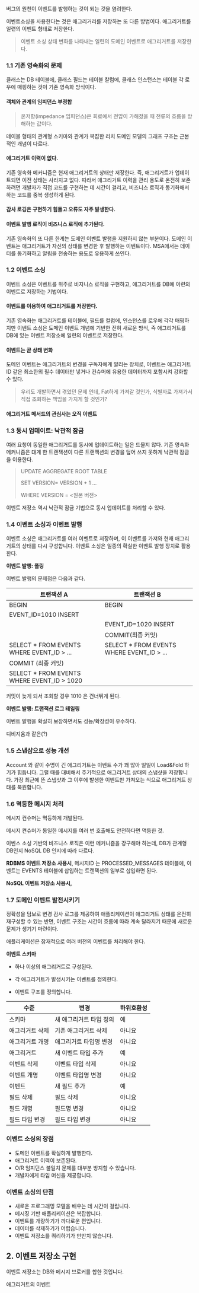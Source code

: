 버그의 원천이 이벤트를 발행하는 것이 되는 것을 염려한다.



이벤트소싱을 사용한다는 것은 애그리거리를 저장하는 또 다른 방법이다. 애그리거트를 일련의 이벤트 형태로 저장한다.
> 이벤트 소싱
> 상태 변화를 나타내는 일련의 도메인 이벤트로 애그리거트를 저장한다.
> 

### 1.1 기존 영속화의 문제
클래스는 DB 테이블에, 클래스 필드는 테이블 칼럼에, 클래스 인스턴스는 테이블 각 로우에 매핑하는 것이 기존 영속화 방식이다.



#### 객체와 관계의 임피던스 부정합

> 온저항(impedance 임피던스)은 회로에서 전압이 가해졌을 때 전류의 흐름을 방해하는 값이다. 

테이블 형태의 관계형 스키마와 관계가 복잡한 리치 도메인 모델의 그래프 구조는 근본적인 개념이 다르다. 

#### 애그리거트 이력이 없다.

기존 영속화 메커니즘은 현재 애그리거트의 상태만 저장한다. 즉, 애그리거트가 업데이트되면 이전 상태는 사라지고 없다. 따라서 애그리거트 이력을 관리 용도로 온전히 보존하려면 개발자가 직접 코드를 구현하는 데 시간이 걸리고, 비즈니스 로직과 동기화해서 하는 코드를 중복 생성하게 된다.



#### 감사 로깅은 구현하기 힘들고 오류도 자주 발생한다.

#### 이벤트 발행 로직이 비즈니스 로직에 추가된다.

기존 영속화의 또 다른 한계는 도메인 이벤트 발행을 지원하지 않는 부분이다. 도메인 이벤트는 애그리거트가 자신의 상태를 변경한 후 발행하는 이벤트이다. MSA에서는 데이터를 동기화하고 알림을 전송하는 용도로 유용하게 쓰인다.



### 1.2 이벤트 소싱

이벤트 소싱은 이벤트를 위주로 비지니스 로직을 구현하고, 애그리거트를 DB에 이련의 이벤트로 저장하는 기법이다.

#### 이벤트를 이용하여 애그리거트를 저장한다.

기존 영속화는 애그리거트를 테이블에, 필드를 컬럼에, 인스턴스를 로우에 각각 매핑하지만 이벤트 소싱은 도메인 이벤트 개념에 기반한 전혀 새로운 방식, 즉 애그리거트를 DB에 있는 이벤트 저장소에 일련의 이벤트로 저장한다.



#### 이벤트는 곧 상태 변화

 도메인 이벤트는 애그리거트의 변경을 구독자에게 알리는 장치로, 이벤트는 애그리거트 ID 같은 최소한의 필수 데이터만 넣거나 컨슈머에 유용한 데이터까지 포함시켜 강화할 수 있다. 

> 우리도 개발하면서 겪었던 문제 인데, Fat하게 가져갈 것인가, 식별자로 가져가서 직접 조회하는 책임을 가지게 할 것인가?

#### 애그리거트 메서드의 관심사는 오직 이벤트



### 1.3 동시 업데이트: 낙관적 잠금

여러 요청이 동일한 애그리거트를 동시에 업데이트하는 일은 드물지 않다.  기존 영속화 메커니즘은 대게 한 트랜잭션이 다른 트랜잭션의 변경을 덮어 쓰지 못하게 낙관적 잠금을 이용한다.

> UPDATE AGGREGATE ROOT TABLE
>
> SET VERSION= VERSION + 1 ...
>
> WHERE VERSION = <원본 버전>



이벤트 저장소 역시 낙관적 잠금 기법으로 동시 업데이트를 처리할 수 있다.



### 1.4 이벤트 소싱과 이벤트 발행

이벤트 소싱은 애그리거트를 여러 이벤트로 저장하며, 이 이벤트를 가져와 현재 애그리거트의 상태를 다시 구성합니다. 이벤트 소싱은 일종의 확실한 이벤트 발행 장치로 활용한다.



**이벤트 발행: 폴링**

이벤트 발행의 문제점은 다음과 같다.

| 트랜잭션 A                                 | 트랜잭션 B                                |
| ------------------------------------------ | ----------------------------------------- |
| BEGIN                                      | BEGIN                                     |
| EVENT_ID=1010 INSERT                       |                                           |
|                                            | EVENT_ID=1020 INSERT                      |
|                                            | COMMIT(최종 커밋)                         |
| SELECT * FROM EVENTS WHERE EVENT_ID > ...  | SELECT * FROM EVENTS WHERE EVENT_ID > ... |
| COMMIT (최종 커밋)                         |                                           |
| SELECT * FROM EVENTS WHERE EVENT_ID > 1020 |                                           |

커밋이 늦게 되서 조회할 경우 1010 은 건너뛰게 된다.



**이벤트 발행: 트랜잭션 로그 테일링**

이벤트 발행을 확실히 보장하면서도 성능/확장성이 우수하다. 

디비지움과 같은(?)



### 1.5 스냅샵으로 성능 개선

Account 와 같이 수명이 긴 애그리거트는 이벤트 수가 꽤 많아 일일이 Load&Fold 하기가 힘듭니다. 그럴 때를 대비해서 주기적으로 애그리거트 상태의 스냅샷을 저장합니다. 가장 최근에 뜬 스냅샷과 그 이후에 발생한 이벤트만 가져오는 식으로 애그리거트 상태를 복원합니다.



### 1.6 멱등한 메시지 처리

메시지 컨슈머는 멱등하게 개발된다.

메시지 켠슈머가 동일한 메시지를 여러 번 호출해도 안전하다면 멱등한 것.

이벤스 소싱 기반의 비즈니스 로직은 이런 메커니즘을 강구해야 하는데, DB가 관계형 DB인지 NoSQL DB 인지에 따라 다르다.



**RDBMS 이벤트 저장소 사용시**, 메시지ID 는 PROCESSED_MESSAGES 테이블에, 이벤트는 EVENTS 테이블에 삽입하는 트랜잭션의 일부로 삽입하면 된다.



**NoSQL 이벤트 저장소 사용시,**



### 1.7 도메인 이벤트 발전시키기

정확성을 담보로 변경 감사 로그를 제공하여 애플리케이션이 애그리거트 상태를 온전히 재구성할 수 있는 반면, 이벤트 구조는 시간이 흐름에 따라 계속 달라지기 때문에 새로운 문제가 생기기 마련이다.



애플리케이션은 잠재적으로 여러 버전의 이벤트를 처리해야 한다.

**이벤트 스키마**

- 하나 이상의 애그리거트로 구성된다.

- 각 애그리거트가 발생시키는 이벤트를 정의한다.

- 이벤트 구조를 정의합니다.

| 수준            | 변경                    | 하위호환성 |
| --------------- | ----------------------- | ---------- |
| 스키마          | 새 애그리거트 타입 정의 | 예         |
| 애그리거트 삭제 | 기존 애그리거트 삭제    | 아니요     |
| 애그리거트 개명 | 애그리거트 타입명 변경  | 아니요     |
| 애그리거트      | 새 이벤트 타입 추가     | 예         |
| 이벤트 삭제     | 이벤트 타입 삭제        | 아니요     |
| 이벤트 개명     | 이벤트 타입명 변경      | 아니요     |
| 이벤트          | 새 필드 추가            | 예         |
| 필드 삭제       | 필드 삭제               | 아니요     |
| 필드 개명       | 필드명 변경             | 아니요     |
| 필드 타입 변경  | 필드 타입 변경          | 아니요     |



### 이벤트 소싱의 장점

- 도메인 이벤트를 확실하게 발행한다.
- 애그리거트 이력이 보존된다.
- O/R 임피던스 불일치 문제를 대부분 방지할 수 있습니다.
- 개발자에게 타임 머신을 제공합니다.



### 이벤트 소싱의 단점

- 새로운 프로그래밍 모델을 배우는 데 시간이 걸립니다.
- 메시징 기반 애플리케이션은 복잡합니다.
- 이벤트를 개량하기가 까다로운 편입니다.
- 데이터를 삭제하기가 어렵습니다.
- 이벤트 저장소를 쿼리하기가 만만치 않습니다.





## 2. 이벤트 저장소 구현

이벤트 저장소는 DB와 메시지 브로커를 합한 것입니다.

애그리거트의 이벤트